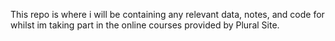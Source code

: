This repo is where i will be containing any relevant data, notes, and code for whilst im taking part in the online courses provided by Plural Site.